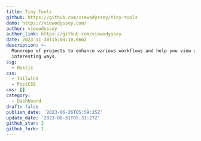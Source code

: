 ```yaml
---
title: Tiny Tools
github: https://github.com/viewodyssey/tiny-tools
demo: https://viewodyssey.com/
author: viewodyssey
author_link: https://github.com/viewodyssey
date: 2023-11-30T15:04:10.666Z
description: >-
  Monorepo of projects to enhance various workflows and help you view data in
  interesting ways.
ssg:
  - Nextjs
css:
  - Tailwind
  - PostCSS
cms: []
category:
  - Dashboard
draft: false
publish_date: '2023-06-26T05:59:25Z'
update_date: '2023-08-31T05:31:27Z'
github_star: 2
github_fork: 1
---
```


